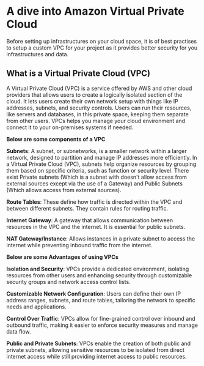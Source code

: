 # A dive into Amazon Virtual Private Cloud
   Before setting up infrastructures on your cloud space, it is of best practises to 
   setup a custom VPC for your project as it provides better security for you infrastructures
   and data.

## What is a Virtual Private Cloud (VPC)
   A Virtual Private Cloud (VPC) is a service offered by AWS and other cloud providers that allows 
   users to create a logically isolated section of the cloud. It lets users create their own network 
   setup with things like IP addresses, subnets, and security controls. Users can run their resources, 
   like servers and databases, in this private space, keeping them separate from other users. VPCs 
   helps you manage your cloud environment and connect it to your on-premises systems if needed.

   **Below are some components of a VPC**

   **Subnets**: A subnet, or subnetworks, is a smaller network within a larger network, designed 
   to partition and manage IP addresses more efficiently. In a Virtual Private Cloud (VPC), subnets 
   help organize resources by grouping them based on specific criteria, such as function or security level.
   There exist Private subnets (Which is a subnet with doesn't allow access from external sources except via the use
   of a Gateway) and Public Subnets (Which allows access from external sources).

   **Route Tables**: These define how traffic is directed within the VPC and between different subnets.
   They contain rules for routing traffic.

   **Internet Gateway**: A gateway that allows communication between resources in the VPC and the internet.
   It is essential for public subnets.

   **NAT Gateway/Instance**: Allows instances in a private subnet to access the internet while preventing
   inbound traffic from the internet. 

   **Below are some Advantages of using VPCs**
   

   **Isolation and Security**: VPCs provide a dedicated environment, isolating resources from other users
   and enhancing security through customizable security groups and network access control lists.

   **Customizable Network Configuration**: Users can define their own IP address ranges, subnets, and route 
   tables, tailoring the network to specific needs and applications.

   **Control Over Traffic**: VPCs allow for fine-grained control over inbound and outbound traffic, making
   it easier to enforce security measures and manage data flow.

   **Public and Private Subnets**: VPCs enable the creation of both public and private subnets, allowing
   sensitive resources to be isolated from direct internet access while still providing internet access to public resources. 
